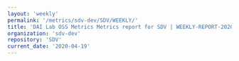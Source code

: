 ```yaml
---
layout: 'weekly'
permalink: '/metrics/sdv-dev/SDV/WEEKLY/'
title: 'DAI Lab OSS Metrics Metrics report for SDV | WEEKLY-REPORT-2020-04-19'
organization: 'sdv-dev'
repository: 'SDV'
current_date: '2020-04-19'
---
```

